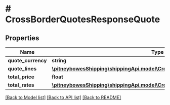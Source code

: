 # # CrossBorderQuotesResponseQuote

## Properties

Name | Type | Description | Notes
------------ | ------------- | ------------- | -------------
**quote_currency** | **string** |  | [optional] 
**quote_lines** | [**\pitneybowesShipping\shippingApi.model\CrossBorderQuotesResponseQuoteLines[]**](CrossBorderQuotesResponseQuoteLines.md) |  | [optional] 
**total_price** | **float** |  | [optional] 
**total_rates** | [**\pitneybowesShipping\shippingApi.model\CrossBorderQuotesResponseTotalRates**](CrossBorderQuotesResponseTotalRates.md) |  | [optional] 

[[Back to Model list]](../../README.md#documentation-for-models) [[Back to API list]](../../README.md#documentation-for-api-endpoints) [[Back to README]](../../README.md)


